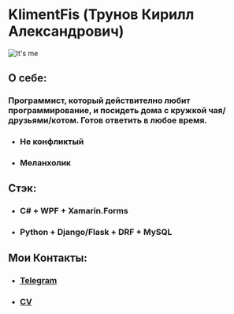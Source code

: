 # KlimentFis (Трунов Кирилл Александрович)

![It's me](https://i.pinimg.com/originals/68/6e/46/686e46b6844be0b1ee41d2f493a3f328.jpg)

## О себе:
### Программист, который действително любит программирование, и посидеть дома с кружкой чая/друзьями/котом. Готов ответить в любое время.
- ### Не конфликтый
- ### Меланхолик

## Стэк:
- ### C# + WPF + Xamarin.Forms
- ### Python + Django/Flask + DRF + MySQL

## Мои Контакты:
- ### [Telegram](http://t.me/KlimentFis)
- ### [CV](https://hh.ru/resume/aed9097bff088a6ee40039ed1f3871554d344e)
